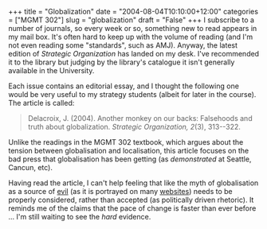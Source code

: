 +++
title = "Globalization"
date = "2004-08-04T10:10:00+12:00"
categories = ["MGMT 302"]
slug = "globalization"
draft = "False"
+++
I subscribe to a number of journals, so every week or so, something
new to read appears in my mail box. It's often hard to keep up with the
volume of reading (and I'm not even reading some "standards", such as
AMJ). Anyway, the latest edition of _Strategic Organization_ has 
landed on my desk. I've recommended it to the library but judging by
the library's catalogue it isn't generally available
in the University.

Each issue contains an editorial essay, and I thought the
following one would be very useful to my strategy students (albeit
for later in the course). The article is called:

> Delacroix, J. (2004). Another monkey on our backs: Falsehoods and
truth about globalization. _Strategic Organization, 2_(3),
313--322.

Unlike the readings in the MGMT 302 textbook, which argues about
the tension between globalisation and localisation, this article
focuses on the bad press that globalisation has been getting
(as _demonstrated_ at Seattle, Cancun, etc).

Having read the article, I can't help feeling that like the myth of
globalisation as a source of
[evil](https://www.hartford-hwp.com/archives/25/046.html) (as it is
portrayed on many
[websites](https://www.google.com/search?q=globalization+evil)) needs to
be properly considered, rather than accepted (as politically driven
rhetoric). It reminds me of the claims that the pace of change is
faster than ever before ... I'm still waiting to see the _hard_
evidence.

